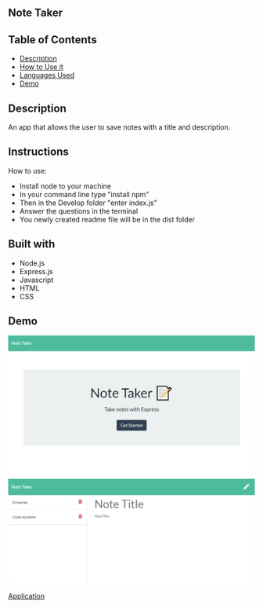 ## Note Taker

## Table of Contents

- [Description](##Description)
- [How to Use it](##Instructions)
- [Languages Used](##Built-with)
- [Demo](##Demo)

    

## Description

An app that allows the user to save notes with a title and description. 

## Instructions

How to use:

* Install node to your machine
* In your command line type "install npm"
* Then in the Develop folder "enter index.js"
* Answer the questions in the terminal
* You newly created readme file will be in the dist folder

## Built with
- Node.js
- Express.js
- Javascript
- HTML
- CSS

## Demo

![screenshot](./images/ss1.png)
![screenshot](./images/ss2.png)

 [Application](https://lit-spire-87115.herokuapp.com/)